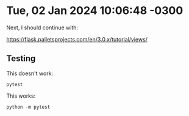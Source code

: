 # Tue, 02 Jan 2024 10:06:48 -0300

Next, I should continue with:

https://flask.palletsprojects.com/en/3.0.x/tutorial/views/

## Testing

This doesn't work:
```
pytest
```

This works:
```
python -m pytest
```

